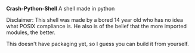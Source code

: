 ****Crash-Python-Shell****
A shell made in python

Disclaimer: This shell was made by a bored 14 year old who has no idea what POSIX compliance is. He also is of the belief that the more imported modules, the better.

This doesn't have packaging yet, so I guess you can build it from yourself.
